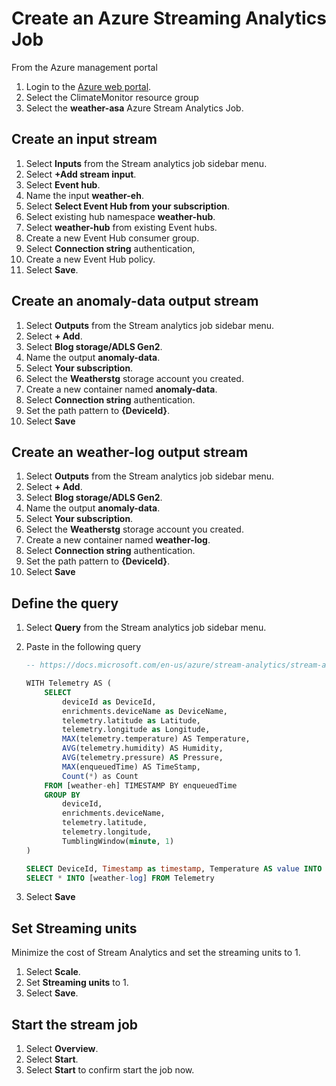 # Create an Azure Streaming Analytics Job

From the Azure management portal

1. Login to the [Azure web portal](http://portal.azure.com/).
1. Select the ClimateMonitor resource group
1. Select the **weather-asa** Azure Stream Analytics Job.

## Create an input stream

1. Select **Inputs** from the Stream analytics job sidebar menu.
1. Select **+Add stream input**.
1. Select **Event hub**.
1. Name the input **weather-eh**.
1. Select **Select Event Hub from your subscription**.
1. Select existing hub namespace **weather-hub**.
1. Select **weather-hub** from existing Event hubs.
1. Create a new Event Hub consumer group.
1. Select **Connection string** authentication,
1. Create a new Event Hub policy.
1. Select **Save**.

## Create an anomaly-data output stream

1. Select **Outputs** from the Stream analytics job sidebar menu.
1. Select **+ Add**.
1. Select **Blog storage/ADLS Gen2**.
1. Name the output **anomaly-data**.
1. Select **Your subscription**.
1. Select the **Weatherstg** storage account you created.
1. Create a new container named **anomaly-data**.
1. Select **Connection string** authentication.
1. Set the path pattern to **{DeviceId}**.
1. Select **Save**

## Create an weather-log output stream

1. Select **Outputs** from the Stream analytics job sidebar menu.
1. Select **+ Add**.
1. Select **Blog storage/ADLS Gen2**.
1. Name the output **anomaly-data**.
1. Select **Your subscription**.
1. Select the **Weatherstg** storage account you created.
1. Create a new container named **weather-log**.
1. Select **Connection string** authentication.
1. Set the path pattern to **{DeviceId}**.
1. Select **Save**

## Define the query

1. Select **Query** from the Stream analytics job sidebar menu.
1. Paste in the following query

    ```sql
    -- https://docs.microsoft.com/en-us/azure/stream-analytics/stream-analytics-parsing-json
    
    WITH Telemetry AS (
        SELECT
            deviceId as DeviceId,
            enrichments.deviceName as DeviceName,
            telemetry.latitude as Latitude,
            telemetry.longitude as Longitude,
            MAX(telemetry.temperature) AS Temperature,
            AVG(telemetry.humidity) AS Humidity,
            AVG(telemetry.pressure) AS Pressure,
            MAX(enqueuedTime) AS TimeStamp,
            Count(*) as Count
        FROM [weather-eh] TIMESTAMP BY enqueuedTime
        GROUP BY
            deviceId,
            enrichments.deviceName,
            telemetry.latitude,
            telemetry.longitude,
            TumblingWindow(minute, 1)
    )
    
    SELECT DeviceId, Timestamp as timestamp, Temperature AS value INTO [anomaly-data] FROM Telemetry
    SELECT * INTO [weather-log] FROM Telemetry
    ```

1. Select **Save**

## Set Streaming units

Minimize the cost of Stream Analytics and set the streaming units to 1.

1. Select **Scale**.
1. Set **Streaming units** to 1.
1. Select **Save**.

## Start the stream job

1. Select **Overview**.
1. Select **Start**.
1. Select **Start** to confirm start the job now.
